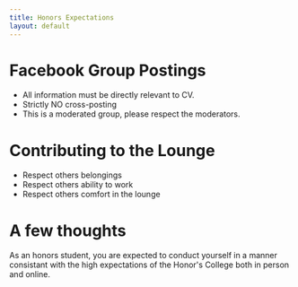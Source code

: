 ```yaml
---
title: Honors Expectations
layout: default
---
```


# Facebook Group Postings

* All information must be directly relevant to CV.
* Strictly NO cross-posting
* This is a moderated group, please respect the moderators.

# Contributing to the Lounge

* Respect others belongings
* Respect others ability to work
* Respect others comfort in the lounge

# A few thoughts

As an honors student, you are expected to conduct yourself in a manner consistant with the high expectations of the Honor's College both in person and online.
